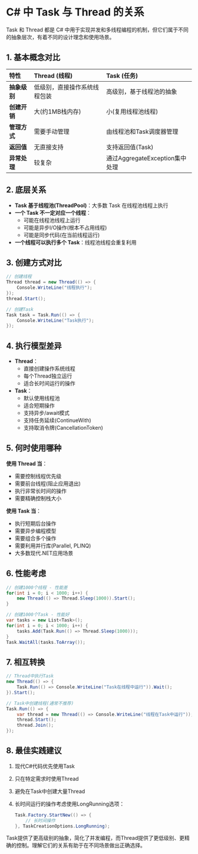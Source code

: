 # C# 中 Task 与 Thread 的关系

Task 和 Thread 都是 C# 中用于实现并发和多线程编程的机制，但它们属于不同的抽象层次，有着不同的设计理念和使用场景。



## 1. 基本概念对比

| 特性         | Thread (线程)                | Task (任务)                    |
| :----------- | :--------------------------- | :----------------------------- |
| **抽象级别** | 低级别，直接操作系统线程包装 | 高级别，基于线程池的抽象       |
| **创建开销** | 大(约1MB栈内存)              | 小(复用线程池线程)             |
| **管理方式** | 需要手动管理                 | 由线程池和Task调度器管理       |
| **返回值**   | 无直接支持                   | 支持返回值(Task<TResult>)      |
| **异常处理** | 较复杂                       | 通过AggregateException集中处理 |



## 2. 底层关系

- **Task 基于线程池(ThreadPool)**：大多数 Task 在线程池线程上执行
- **一个 Task 不一定对应一个线程**：
  - 可能在线程池线程上运行
  - 可能是异步I/O操作(根本不占用线程)
  - 可能是同步代码(在当前线程运行)
- **一个线程可以执行多个 Task**：线程池线程会重复利用



## 3. 创建方式对比

```csharp
// 创建线程
Thread thread = new Thread(() => {
    Console.WriteLine("线程执行");
});
thread.Start();

// 创建Task
Task task = Task.Run(() => {
    Console.WriteLine("Task执行");
});
```



## 4. 执行模型差异

- **Thread**：
  - 直接创建操作系统线程
  - 每个Thread独立运行
  - 适合长时间运行的操作
- **Task**：
  - 默认使用线程池
  - 适合短期操作
  - 支持异步/await模式
  - 支持任务延续(ContinueWith)
  - 支持取消令牌(CancellationToken)



## 5. 何时使用哪种

**使用 Thread 当**：

- 需要控制线程优先级
- 需要前台线程(阻止应用退出)
- 执行非常长时间的操作
- 需要精确控制栈大小

**使用 Task 当**：

- 执行短期后台操作
- 需要异步编程模型
- 需要组合多个操作
- 需要利用并行库(Parallel, PLINQ)
- 大多数现代.NET应用场景



## 6. 性能考虑

```csharp
// 创建1000个线程 - 性能差
for(int i = 0; i < 1000; i++) {
    new Thread(() => Thread.Sleep(1000)).Start();
}

// 创建1000个Task - 性能好
var tasks = new List<Task>();
for(int i = 0; i < 1000; i++) {
    tasks.Add(Task.Run(() => Thread.Sleep(1000)));
}
Task.WaitAll(tasks.ToArray());
```



## 7. 相互转换

```csharp
// Thread中执行Task
new Thread(() => {
    Task.Run(() => Console.WriteLine("Task在线程中运行")).Wait();
}).Start();

// Task中创建线程(通常不推荐)
Task.Run(() => {
    var thread = new Thread(() => Console.WriteLine("线程在Task中运行"));
    thread.Start();
    thread.Join();
});
```



## 8. 最佳实践建议

1. 现代C#代码优先使用Task

2. 只在特定需求时使用Thread

3. 避免在Task中创建大量Thread

4. 长时间运行的操作考虑使用LongRunning选项：

   ```csharp
   Task.Factory.StartNew(() => {
       // 长时间操作
   }, TaskCreationOptions.LongRunning);
   ```

Task提供了更高级别的抽象，简化了并发编程，而Thread提供了更低级别、更精确的控制。理解它们的关系有助于在不同场景做出正确选择。